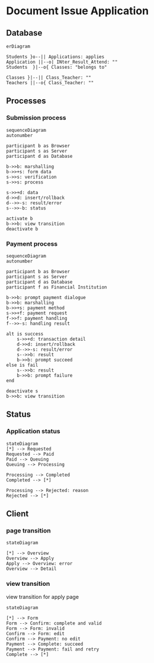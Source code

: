 # Document Issue Application

## Database

```mermaid
erDiagram

Students }o--|| Applications: applies
Application ||--o| INter_Result_Attend: ""
Students  }|--o{ Classes: "belongs to"

Classes }|--|| Class_Teacher: ""
Teachers ||--o{ Class_Teacher: ""
```

## Processes

### Submission process

```mermaid
sequenceDiagram
autonumber

participant b as Browser
participant s as Server
participant d as Database

b->>b: marshalling
b->>+s: form data
s->>s: verification
s->>s: process

s->>+d: data
d->>d: insert/rollback
d-->>-s: result/error
s-->>-b: status

activate b
b->>b: view transition
deactivate b
```

### Payment process

```mermaid
sequenceDiagram
autonumber

participant b as Browser
participant s as Server
participant d as Database
participant f as Financial Institution

b->>b: prompt payment dialogue
b->>b: marshalling
b->>+s: payment method
s->>+f: payment request
f->>f: payment handling
f-->>-s: handling result

alt is success
    s->>+d: transaction detail
    d->>d: insert/rollback
    d-->>-s: result/error
    s-->>b: result
    b->>b: prompt succeed
else is fail
    s-->>b: result
    b->>b: prompt failure
end

deactivate s
b->>b: view transition
```

## Status

### Application status

```mermaid
stateDiagram
[*] --> Requested
Requested --> Paid
Paid --> Queuing
Queuing --> Processing

Processing --> Completed
Completed --> [*]

Processing --> Rejected: reason
Rejected --> [*]
```

## Client

### page transition

```mermaid
stateDiagram

[*] --> Overview
Overview --> Apply
Apply --> Overview: error
Overview --> Detail
```

### view transition

view transition for apply page

```mermaid
stateDiagram

[*] --> Form
Form --> Confirm: complete and valid
Form --> Form: invalid
Confirm --> Form: edit
Confirm --> Payment: no edit
Payment --> Complete: succeed
Payment --> Payment: fail and retry
Complete --> [*]
```
